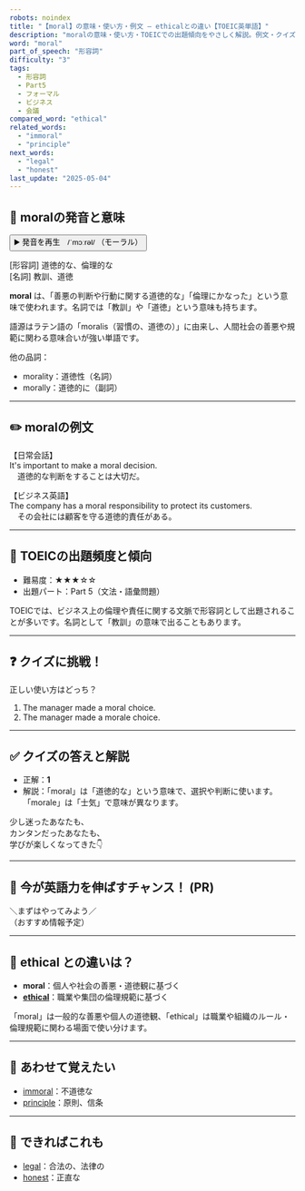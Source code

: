 ```yaml
---
robots: noindex
title: "【moral】の意味・使い方・例文 ― ethicalとの違い【TOEIC英単語】"
description: "moralの意味・使い方・TOEICでの出題傾向をやさしく解説。例文・クイズ付きでethicalとの違いもわかりやすく学べます。"
word: "moral"
part_of_speech: "形容詞"
difficulty: "3"
tags:
  - 形容詞
  - Part5
  - フォーマル
  - ビジネス
  - 会議
compared_word: "ethical"
related_words:
  - "immoral"
  - "principle"
next_words:
  - "legal"
  - "honest"
last_update: "2025-05-04"
---
```


## 🔰 moralの発音と意味

<button class="play-audio" onclick="playTTS('moral')">
  <span class="play-audio-main">
    ▶️ 発音を再生　/ˈmɔːrəl/
  </span>
  <span class="play-audio-sub">
    （モーラル）
  </span>
</button>

[形容詞] 道徳的な、倫理的な  
[名詞] 教訓、道徳

**moral** は、「善悪の判断や行動に関する道徳的な」「倫理にかなった」という意味で使われます。名詞では「教訓」や「道徳」という意味も持ちます。

語源はラテン語の「moralis（習慣の、道徳の）」に由来し、人間社会の善悪や規範に関わる意味合いが強い単語です。

他の品詞：  
- morality：道徳性（名詞）
- morally：道徳的に（副詞）

---

## ✏️ moralの例文

【日常会話】  
It's important to make a moral decision.  
　道徳的な判断をすることは大切だ。

【ビジネス英語】  
The company has a moral responsibility to protect its customers.  
　その会社には顧客を守る道徳的責任がある。

---

## 🎯 TOEICの出題頻度と傾向

- 難易度：★★★☆☆
- 出題パート：Part 5（文法・語彙問題）

TOEICでは、ビジネス上の倫理や責任に関する文脈で形容詞として出題されることが多いです。名詞として「教訓」の意味で出ることもあります。

---

## ❓ クイズに挑戦！

正しい使い方はどっち？

1. The manager made a moral choice.  
2. The manager made a morale choice.

---

## ✅ クイズの答えと解説

- 正解：**1**
- 解説：「moral」は「道徳的な」という意味で、選択や判断に使います。「morale」は「士気」で意味が異なります。

少し迷ったあなたも、  
カンタンだったあなたも、  
学びが楽しくなってきた👇️

---

## 🚀 今が英語力を伸ばすチャンス！ (PR)

<div class="info-center">
＼まずはやってみよう／<br>  
（おすすめ情報予定）
</div>

---

## 🤔  ethical との違いは？

- **moral**：個人や社会の善悪・道徳観に基づく
- **[ethical](/word/ethical)**：職業や集団の倫理規範に基づく

「moral」は一般的な善悪や個人の道徳観、「ethical」は職業や組織のルール・倫理規範に関わる場面で使い分けます。

---

## 🧩 あわせて覚えたい

- [immoral](/word/immoral)：不道徳な
- [principle](/word/principle)：原則、信条

---

## 📖 できればこれも

- [legal](/word/legal)：合法の、法律の
- [honest](/word/honest)：正直な

<!-- cvid: aid43_bid08 -->
